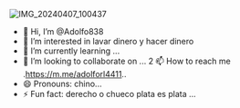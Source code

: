 ![IMG_20240407_100437](https://github.com/user-attachments/assets/d67b2a1c-58b1-4360-8fad-961bfd830ea7)
- 👋 Hi, I’m @Adolfo838
- 👀 I’m interested in lavar dinero y hacer dinero 
- 🌱 I’m currently learning ...
- 💞️ I’m looking to collaborate on ...
2 📫 How to reach me .https://m.me/adolforl4411..
- 😄 Pronouns: chino...
- ⚡ Fun fact: derecho o chueco plata es plata ...

<!---
Adolfo838/Adolfo838 is a ✨ special ✨ repository because its `README.md` (this file) appears on your GitHub profile.
You can click the Preview link to take a look at your changes.
--->
